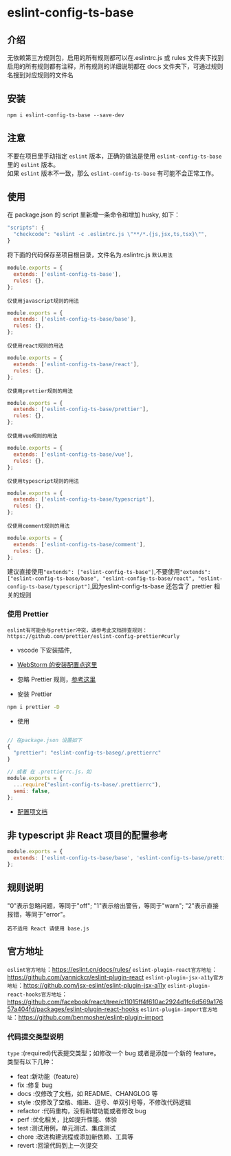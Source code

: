# eslint-config-ts-base
## 介绍

无依赖第三方规则包，启用的所有规则都可以在.eslintrc.js 或 rules 文件夹下找到  
启用的所有规则都有注释，所有规则的详细说明都在 docs 文件夹下，可通过规则名搜到对应规则的文件名

## 安装

```shell
npm i eslint-config-ts-base --save-dev
```

## 注意

不要在项目里手动指定 `eslint` 版本，正确的做法是使用 `eslint-config-ts-base` 里的 `eslint` 版本。  
如果 `eslint` 版本不一致，那么 `eslint-config-ts-base` 有可能不会正常工作。

## 使用

在 package.json 的 script 里新增一条命令和增加 husky, 如下：

```js
"scripts": {
  "checkcode": "eslint -c .eslintrc.js \"**/*.{js,jsx,ts,tsx}\"",
}
```

将下面的代码保存至项目根目录，文件名为.eslintrc.js
`默认用法`

```js
module.exports = {
  extends: ['eslint-config-ts-base'],
  rules: {},
};
```

`仅使用javascript规则的用法`

```js
module.exports = {
  extends: ['eslint-config-ts-base/base'],
  rules: {},
};
```

`仅使用react规则的用法`

```js
module.exports = {
  extends: ['eslint-config-ts-base/react'],
  rules: {},
};
```

`仅使用prettier规则的用法`

```js
module.exports = {
  extends: ['eslint-config-ts-base/prettier'],
  rules: {},
};
```

`仅使用vue规则的用法`

```js
module.exports = {
  extends: ['eslint-config-ts-base/vue'],
  rules: {},
};
```

`仅使用typescript规则的用法`

```js
module.exports = {
  extends: ['eslint-config-ts-base/typescript'],
  rules: {},
};
```

`仅使用comment规则的用法`

```js
module.exports = {
  extends: ['eslint-config-ts-base/comment'],
  rules: {},
};
```

建议直接使用`"extends": ["eslint-config-ts-base"]`,不要使用`"extends": ["eslint-config-ts-base/base", "eslint-config-ts-base/react", "eslint-config-ts-base/typescript"]`,因为eslint-config-ts-base 还包含了 prettier 相关的规则

### 使用 Prettier

`eslint有可能会与prettier冲突，请参考此文档排查规则：https://github.com/prettier/eslint-config-prettier#curly`

- vscode 下安装插件,

- [WebStorm 的安装配置点这里](https://prettier.io/docs/en/webstorm.html)

- 忽略 Prettier 规则，[参考这里](https://prettier.io/docs/en/ignore.html)

- 安装 Prettier

```bash
npm i prettier -D
```

- 使用

```javascript

// 在package.json 设置如下
{
  "prettier": "eslint-config-ts-baseg/.prettierrc"
}

// 或者 在 .prettierrc.js，如
module.exports = {
  ...require("eslint-config-ts-base/.prettierrc"),
  semi: false,
};

```

- [配置项文档](https://prettier.io/docs/en/options.html)

## 非 typescript 非 React 项目的配置参考

```js
module.exports = {
  extends: ['eslint-config-ts-base/base', 'eslint-config-ts-base/prettier'],
};
```

## 规则说明

"0"表示忽略问题，等同于"off";
"1"表示给出警告，等同于"warn";
"2"表示直接报错，等同于"error"。

`若不适用 React 请使用 base.js`

## 官方地址

`eslint官方地址`：<https://eslint.cn/docs/rules/>
`eslint-plugin-react官方地址`：<https://github.com/yannickcr/eslint-plugin-react>
`eslint-plugin-jsx-a11y官方地址`：<https://github.com/jsx-eslint/eslint-plugin-jsx-a11y>
`eslint-plugin-react-hooks官方地址`：<https://github.com/facebook/react/tree/c11015ff4f610ac2924d1fc6d569a17657a404fd/packages/eslint-plugin-react-hooks>
`eslint-plugin-import官方地址`：<https://github.com/benmosher/eslint-plugin-import>

### 代码提交类型说明

`type` :(required)代表提交类型；如修改一个 bug 或者是添加一个新的 feature。类型有以下几种：

- feat :新功能（feature）
- fix :修复 bug
- docs :仅修改了文档，如 README、CHANGLOG 等
- style :仅修改了空格、缩进、逗号、单双引号等，不修改代码逻辑
- refactor :代码重构，没有新增功能或者修改 bug
- perf :优化相关，比如提升性能、体验
- test :测试用例，单元测试、集成测试
- chore :改进构建流程或添加新依赖、工具等
- revert :回滚代码到上一次提交
